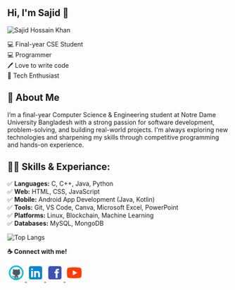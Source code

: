 ## Hi, I'm Sajid 👋

 <img src="https://media.licdn.com/dms/image/v2/D5603AQGZszfdpRWpmQ/profile-displayphoto-shrink_200_200/profile-displayphoto-shrink_200_200/0/1710181071572?e=1758153600&v=beta&t=pQ7Pxg7Q2sJb1jUhxLJlaVwx3cUI9-iXTXL1CqYDB4E" alt="Sajid Hossain Khan" width="200" />
</p>
💻 Final-year CSE Student <br>
💻 Programmer <br>
🖊️ Love to write code <br> 
🤖 Tech Enthusiast </p> 

## 🚀 About Me

I’m a final-year Computer Science & Engineering student at Notre Dame University Bangladesh with a strong passion for software development, problem-solving, and building real-world projects. I'm always exploring new technologies and sharpening my skills through competitive programming and hands-on experience.

## 👨‍💻 Skills & Experiance: 
✅ **Languages:** C, C++, Java, Python <br> 
✅ **Web:** HTML, CSS, JavaScript <br>
✅ **Mobile:** Android App Development (Java, Kotlin) <br>
✅ **Tools:** Git, VS Code, Canva, Microsoft Excel, PowerPoint <br>
✅ **Platforms:** Linux, Blockchain, Machine Learning <br>
✅ **Databases:** MySQL, MongoDB <br>

![Top Langs](https://github-readme-stats.vercel.app/api/top-langs/?username=SajidHossainKhan01&layout=compact&langs_count=8&theme=radical)


**☕ Connect with me!**

<p>
  <a href="https://github.com/SajidHossainKhan01">
    <img src="https://github.com/SajidHossainKhan01/SajidHossainKhan01/blob/main/img/github.png?raw=true" alt="GitHub" height="40"/>
  </a>
  <a href="https://www.linkedin.com/in/sajid-hossain-khan-7275272a4/">
    <img src="https://github.com/SajidHossainKhan01/SajidHossainKhan01/blob/main/img/linkedin.png?raw=true" alt="LinkedIn" height="40"/>
  </a>
  <a href="https://www.facebook.com/sajid.hossain.khan.2024">
    <img src="https://github.com/SajidHossainKhan01/SajidHossainKhan01/blob/main/img/facebook.png?raw=true" alt="Facebook" height="40"/>
  </a>
  <a href="https://www.youtube.com/@SajidHossainKhan">
    <img src="https://github.com/SajidHossainKhan01/SajidHossainKhan01/blob/main/img/youtube.png?raw=true" alt="YouTube" height="40"/>
  </a>
</p>
